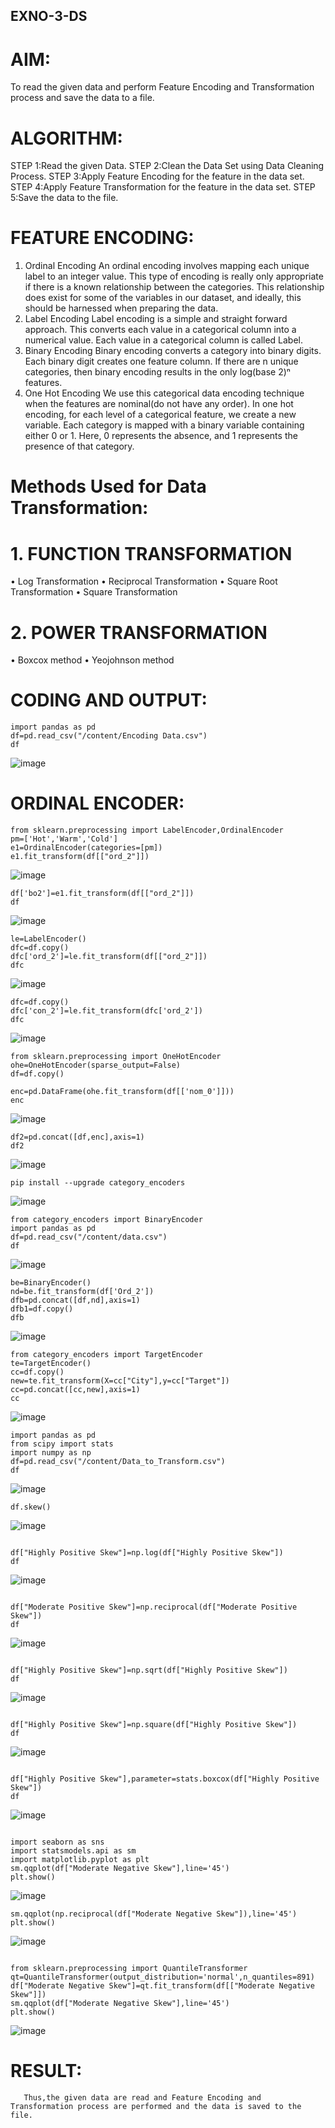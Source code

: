 ## EXNO-3-DS

# AIM:
To read the given data and perform Feature Encoding and Transformation process and save the data to a file.

# ALGORITHM:
STEP 1:Read the given Data.
STEP 2:Clean the Data Set using Data Cleaning Process.
STEP 3:Apply Feature Encoding for the feature in the data set.
STEP 4:Apply Feature Transformation for the feature in the data set.
STEP 5:Save the data to the file.

# FEATURE ENCODING:
1. Ordinal Encoding
An ordinal encoding involves mapping each unique label to an integer value. This type of encoding is really only appropriate if there is a known relationship between the categories. This relationship does exist for some of the variables in our dataset, and ideally, this should be harnessed when preparing the data.
2. Label Encoding
Label encoding is a simple and straight forward approach. This converts each value in a categorical column into a numerical value. Each value in a categorical column is called Label.
3. Binary Encoding
Binary encoding converts a category into binary digits. Each binary digit creates one feature column. If there are n unique categories, then binary encoding results in the only log(base 2)ⁿ features.
4. One Hot Encoding
We use this categorical data encoding technique when the features are nominal(do not have any order). In one hot encoding, for each level of a categorical feature, we create a new variable. Each category is mapped with a binary variable containing either 0 or 1. Here, 0 represents the absence, and 1 represents the presence of that category.

# Methods Used for Data Transformation:
  # 1. FUNCTION TRANSFORMATION
• Log Transformation
• Reciprocal Transformation
• Square Root Transformation
• Square Transformation
  # 2. POWER TRANSFORMATION
• Boxcox method
• Yeojohnson method

# CODING AND OUTPUT:
  ```
import pandas as pd
df=pd.read_csv("/content/Encoding Data.csv")
df
```
![image](https://github.com/user-attachments/assets/7c45e653-3d86-4fc5-b7dd-29d4fb5e2998)
# ORDINAL ENCODER:
```
from sklearn.preprocessing import LabelEncoder,OrdinalEncoder
pm=['Hot','Warm','Cold']
e1=OrdinalEncoder(categories=[pm])
e1.fit_transform(df[["ord_2"]])
```
![image](https://github.com/user-attachments/assets/35088ce4-4a1b-45b7-b657-42b50aff26ce)
```
df['bo2']=e1.fit_transform(df[["ord_2"]])
df
```
![image](https://github.com/user-attachments/assets/352d268d-75a9-48f0-a5d9-c2f647760535)
```
le=LabelEncoder()
dfc=df.copy()
dfc['ord_2']=le.fit_transform(df[["ord_2"]])
dfc
```
![image](https://github.com/user-attachments/assets/5c237bc2-9359-4da3-b839-886efad815e8)
```
dfc=df.copy()
dfc['con_2']=le.fit_transform(dfc['ord_2'])
dfc
```
![image](https://github.com/user-attachments/assets/4ed857bc-111e-4f29-8a70-04ae766b7e39)
```
from sklearn.preprocessing import OneHotEncoder
ohe=OneHotEncoder(sparse_output=False)
df=df.copy()

enc=pd.DataFrame(ohe.fit_transform(df[['nom_0']]))
enc
```
![image](https://github.com/user-attachments/assets/59afabc4-deb2-48c8-a7d5-1f26ab51177d)
```
df2=pd.concat([df,enc],axis=1)
df2
```
![image](https://github.com/user-attachments/assets/543f1998-72cc-464b-b0ec-b0325743471f)
```
pip install --upgrade category_encoders
```
![image](https://github.com/user-attachments/assets/d9fc84dc-0ef0-4728-945b-aa6f17a616fc)
```
from category_encoders import BinaryEncoder
import pandas as pd
df=pd.read_csv("/content/data.csv")
df
```
![image](https://github.com/user-attachments/assets/e47b8bdf-d8ba-4519-a55b-d95ad29778c4)
```
be=BinaryEncoder()
nd=be.fit_transform(df['Ord_2'])
dfb=pd.concat([df,nd],axis=1)
dfb1=df.copy()
dfb
```
![image](https://github.com/user-attachments/assets/1a5458a5-b022-4742-90ee-09ecb4c299dd)
```
from category_encoders import TargetEncoder
te=TargetEncoder()
cc=df.copy()
new=te.fit_transform(X=cc["City"],y=cc["Target"])
cc=pd.concat([cc,new],axis=1)
cc
```
![image](https://github.com/user-attachments/assets/0b7c389e-5879-4a90-bfcd-947a830b1423)
```
import pandas as pd
from scipy import stats
import numpy as np
df=pd.read_csv("/content/Data_to_Transform.csv")
df
```
![image](https://github.com/user-attachments/assets/296809e6-1bdd-4cc8-95f6-270ee17ded53)
```
df.skew()
```
![image](https://github.com/user-attachments/assets/d676d571-5a0c-45d8-b13b-620d453f8997)
```

df["Highly Positive Skew"]=np.log(df["Highly Positive Skew"])
df
```
![image](https://github.com/user-attachments/assets/e57f50bb-5499-4ac5-a161-03a3a5cf19d9)
```

df["Moderate Positive Skew"]=np.reciprocal(df["Moderate Positive Skew"])
df
```
![image](https://github.com/user-attachments/assets/5a8c6629-7e0c-4d2d-8bbe-45372ec10d4f)
```

df["Highly Positive Skew"]=np.sqrt(df["Highly Positive Skew"])
df
```
![image](https://github.com/user-attachments/assets/94b3eed1-b6cd-4881-8148-d305579ea5e3)
```

df["Highly Positive Skew"]=np.square(df["Highly Positive Skew"])
df
```
![image](https://github.com/user-attachments/assets/16200960-3294-47cc-b0f2-87cc936502b4)
```

df["Highly Positive Skew"],parameter=stats.boxcox(df["Highly Positive Skew"])
df
```
![image](https://github.com/user-attachments/assets/3de1078f-efab-49f3-aa0a-85b74575edf6)
```

import seaborn as sns
import statsmodels.api as sm
import matplotlib.pyplot as plt
sm.qqplot(df["Moderate Negative Skew"],line='45')
plt.show()
```
![image](https://github.com/user-attachments/assets/3f924257-1dda-4271-b8e7-984ac2ff2928)
```
sm.qqplot(np.reciprocal(df["Moderate Negative Skew"]),line='45')
plt.show()
```
![image](https://github.com/user-attachments/assets/969faf94-9887-4781-918b-fa75267ad1a0)
```

from sklearn.preprocessing import QuantileTransformer
qt=QuantileTransformer(output_distribution='normal',n_quantiles=891)
df["Moderate Negative Skew"]=qt.fit_transform(df[["Moderate Negative Skew"]])
sm.qqplot(df["Moderate Negative Skew"],line='45')
plt.show()
```
![image](https://github.com/user-attachments/assets/f0540762-0401-402d-aca8-d5ca91b574e2)

# RESULT:
       Thus,the given data are read and Feature Encoding and Transformation process are performed and the data is saved to the file.

       
